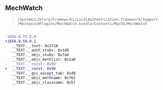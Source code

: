 ## MechWatch

> `/System/Library/Frameworks/LocalAuthentication.framework/Support/MechanismPlugins/MechWatch.bundle/Contents/MacOS/MechWatch`

```diff

-1656.0.75.0.0
+1656.0.58.0.1
   __TEXT.__text: 0x2f28
   __TEXT.__auth_stubs: 0x1d0
   __TEXT.__objc_stubs: 0x7a0
   __TEXT.__objc_methlist: 0x1a0
-  __TEXT.__const: 0x90
+  __TEXT.__const: 0x98
   __TEXT.__gcc_except_tab: 0xd0
   __TEXT.__objc_methname: 0x762
   __TEXT.__objc_classname: 0x57

```
